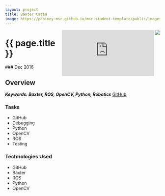 ```yaml
---
layout: project
title: Baxter Catan
image: https://pabiney-msr.github.io/msr-student-template/public/images/baxter.jpg
---
```

<img class="project-image" align="right" src="https://pabiney-msr.github.io/msr-student-template/public/images/baxter.jpg"/>
<iframe class="project-image" align="right" src="https://www.youtube.com/embed/UzhP7HdbdNM" frameborder="0" allowfullscreen></iframe>
<h1 id="project-title">{{ page.title }}</h1>
### Dec 2016

## Overview

<b><i> Keywords: Baxter, ROS, OpenCV, Python, Robotics</i></b>
<a href="https://github.com/harishchockalingam2017/Final-Project-ME495-Group1">GitHub</a>

### Tasks
* GitHub
* Debugging
* Python
* OpenCV
* ROS
* Testing

### Technologies Used
* GitHub
* Baxter
* ROS
* Python
* OpenCV